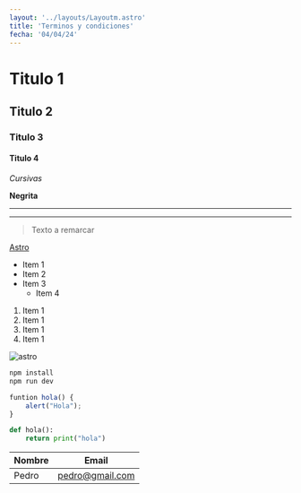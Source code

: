 ```yaml
---
layout: '../layouts/Layoutm.astro'
title: 'Terminos y condiciones'
fecha: '04/04/24'
---
```


# Titulo 1
## Titulo 2
### **Titulo 3** 
#### Titulo 4

*Cursivas*

**Negrita**

---
___

> Texto a remarcar

[Astro](http://astro.build)

* Item 1
* Item 2
* Item 3
    * Item 4

1. Item 1
2. Item 1
3. Item 1
4. Item 1

![astro](https://mir-s3-cdn-cf.behance.net/projects/404/90c64e188761957.Y3JvcCwxOTk5LDE1NjQsMCwyMTc.png)

```bash
npm install
npm run dev
```

```javascript
funtion hola() {
    alert("Hola");
}
```

```python
def hola():
    return print("hola")
```

| Nombre | Email |
| ------ | ----- |
| Pedro | pedro@gmail.com |




